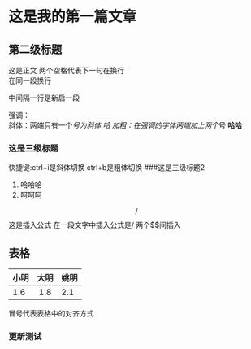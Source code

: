 # 这是我的第一篇文章
## 第二级标题
这是正文  两个空格代表下一句在换行     
在同一段换行

中间隔一行是新启一段

强调：  
斜体：两端只有一个*号为斜体  *哈*
加粗：在强调的字体两端加上两个*号 **哈哈**
### 这是三级标题
快捷键:ctrl+i是斜体切换
ctrl+b是粗体切换
###这是三级标题2
1. 哈哈哈
2. 呵呵呵

$$/$$ 这是插入公式
在一段文字中插入公式是$/$ 两个$$间插入
## 表格
小明|大明|姚明|
---|:---:|---
1.6|1.8|2.1

冒号代表表格中的对齐方式
### 更新测试